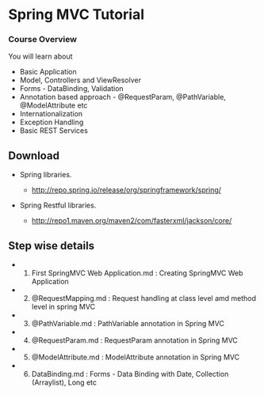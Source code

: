 # Spring MVC Tutorial

### Course Overview

You will learn about

- Basic Application
- Model, Controllers and ViewResolver 
- Forms - DataBinding, Validation
- Annotation based approach - @RequestParam, @PathVariable, @ModelAttribute etc
- Internationalization
- Exception Handling
- Basic REST Services


## Download

* Spring libraries. 
  - http://repo.spring.io/release/org/springframework/spring/
  
* Spring Restful libraries.
  - http://repo1.maven.org/maven2/com/fasterxml/jackson/core/

## Step wise details

*  1. First SpringMVC Web Application.md : Creating SpringMVC Web Application
*  2. @RequestMapping.md : Request handling at class level amd method level in spring MVC
*  3. @PathVariable.md : PathVariable annotation in Spring MVC
*  4. @RequestParam.md : RequestParam annotation in Spring MVC
*  5. @ModelAttribute.md : ModelAttribute annotation in Spring MVC
*  6. DataBinding.md : Forms - Data Binding with Date, Collection (Arraylist), Long etc
